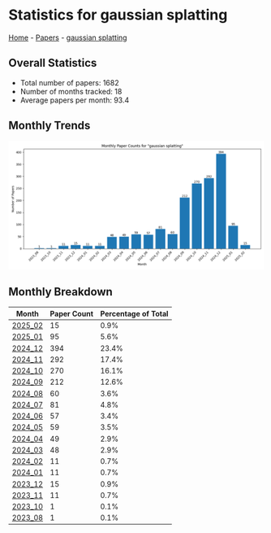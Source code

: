 # Statistics for gaussian splatting

[Home](https://lixin97.github.io/arXivRadar) - [Papers](https://lixin97.github.io/arXivRadar/papers) - [gaussian splatting](https://lixin97.github.io/arXivRadar/papers/gaussian_splatting)

## Overall Statistics

- Total number of papers: 1682
- Number of months tracked: 18
- Average papers per month: 93.4

## Monthly Trends

![Monthly Paper Counts](monthly_stats.png)

## Monthly Breakdown

| Month | Paper Count | Percentage of Total |
| --- | --- | --- |
| [2025_02](./2025_02/papers_1.md) | 15 | 0.9% |
| [2025_01](./2025_01/papers_1.md) | 95 | 5.6% |
| [2024_12](./2024_12/papers_1.md) | 394 | 23.4% |
| [2024_11](./2024_11/papers_1.md) | 292 | 17.4% |
| [2024_10](./2024_10/papers_1.md) | 270 | 16.1% |
| [2024_09](./2024_09/papers_1.md) | 212 | 12.6% |
| [2024_08](./2024_08/papers_1.md) | 60 | 3.6% |
| [2024_07](./2024_07/papers_1.md) | 81 | 4.8% |
| [2024_06](./2024_06/papers_1.md) | 57 | 3.4% |
| [2024_05](./2024_05/papers_1.md) | 59 | 3.5% |
| [2024_04](./2024_04/papers_1.md) | 49 | 2.9% |
| [2024_03](./2024_03/papers_1.md) | 48 | 2.9% |
| [2024_02](./2024_02/papers_1.md) | 11 | 0.7% |
| [2024_01](./2024_01/papers_1.md) | 11 | 0.7% |
| [2023_12](./2023_12/papers_1.md) | 15 | 0.9% |
| [2023_11](./2023_11/papers_1.md) | 11 | 0.7% |
| [2023_10](./2023_10/papers_1.md) | 1 | 0.1% |
| [2023_08](./2023_08/papers_1.md) | 1 | 0.1% |
